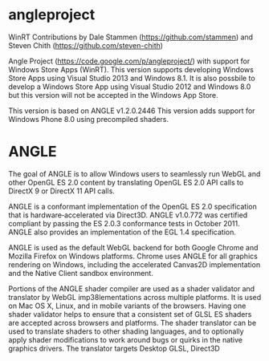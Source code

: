 angleproject
============

WinRT Contributions by Dale Stammen (https://github.com/stammen) and Steven Chith (https://github.com/steven-chith)

Angle Project (https://code.google.com/p/angleproject/) with support for Windows Store Apps (WinRT). This version supports
developing Windows Store Apps using Visual Studio 2013 and Windows 8.1. It is also possbile to develop a Windows Store App
using Visual Studio 2012 and Windows 8.0 but this version will not be accepted in the Windows App Store.

This version is based on ANGLE v1.2.0.2446
This version adds support for Windows Phone 8.0 using precompiled shaders.

ANGLE
=====
The goal of ANGLE is to allow Windows users to seamlessly run WebGL and other OpenGL ES 2.0 content by translating OpenGL ES 2.0 API calls to DirectX 9 or DirectX 11 API calls.

ANGLE is a conformant implementation of the OpenGL ES 2.0 specification that is hardware‐accelerated via Direct3D. ANGLE v1.0.772 was certified compliant by passing the ES 2.0.3 conformance tests in October 2011. ANGLE also provides an implementation of the EGL 1.4 specification.

ANGLE is used as the default WebGL backend for both Google Chrome and Mozilla Firefox on Windows platforms. Chrome uses ANGLE for all graphics rendering on Windows, including the accelerated Canvas2D implementation and the Native Client sandbox environment.

Portions of the ANGLE shader compiler are used as a shader validator and translator by WebGL imp38lementations across multiple platforms. It is used on Mac OS X, Linux, and in mobile variants of the browsers. Having one shader validator helps to ensure that a consistent set of GLSL ES shaders are accepted across browsers and platforms. The shader translator can be used to translate shaders to other shading languages, and to optionally apply shader modifications to work around bugs or quirks in the native graphics drivers. The translator targets Desktop GLSL, Direct3D 

